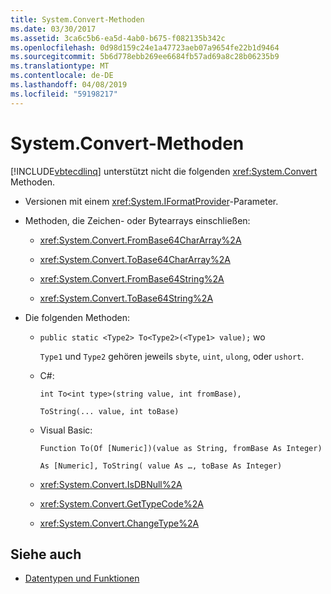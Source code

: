 ```yaml
---
title: System.Convert-Methoden
ms.date: 03/30/2017
ms.assetid: 3ca6c5b6-ea5d-4ab0-b675-f082135b342c
ms.openlocfilehash: 0d98d159c24e1a47723aeb07a9654fe22b1d9464
ms.sourcegitcommit: 5b6d778ebb269ee6684fb57ad69a8c28b06235b9
ms.translationtype: MT
ms.contentlocale: de-DE
ms.lasthandoff: 04/08/2019
ms.locfileid: "59198217"
---
```

# <a name="systemconvert-methods"></a>System.Convert-Methoden
[!INCLUDE[vbtecdlinq](../../../../../../includes/vbtecdlinq-md.md)] unterstützt nicht die folgenden <xref:System.Convert> Methoden.  
  
-   Versionen mit einem <xref:System.IFormatProvider>-Parameter.  
  
-   Methoden, die Zeichen- oder Bytearrays einschließen:  
  
    -   <xref:System.Convert.FromBase64CharArray%2A>  
  
    -   <xref:System.Convert.ToBase64CharArray%2A>  
  
    -   <xref:System.Convert.FromBase64String%2A>  
  
    -   <xref:System.Convert.ToBase64String%2A>  
  
-   Die folgenden Methoden:  
  
    -   `public static <Type2> To<Type2>(<Type1> value);` wo  
  
         `Type1` und `Type2` gehören jeweils `sbyte`, `uint`, `ulong`, oder `ushort`.  
  
    -   C#:  
  
         `int To<int type>(string value, int fromBase),`  
  
         `ToString(... value, int toBase)`  
  
    -   Visual Basic:  
  
         `Function To(Of [Numeric])(value as String, fromBase As Integer)`  
  
         `As [Numeric], ToString( value As …, toBase As Integer)`  
  
    -   <xref:System.Convert.IsDBNull%2A>  
  
    -   <xref:System.Convert.GetTypeCode%2A>  
  
    -   <xref:System.Convert.ChangeType%2A>  
  
## <a name="see-also"></a>Siehe auch

- [Datentypen und Funktionen](../../../../../../docs/framework/data/adonet/sql/linq/data-types-and-functions.md)
